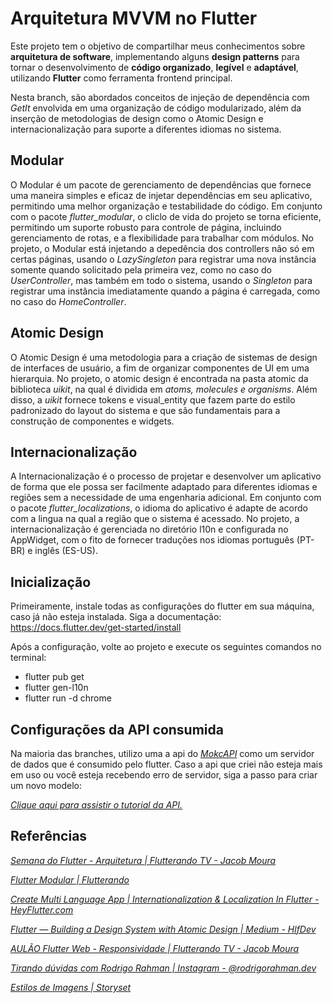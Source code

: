# Arquitetura MVVM no Flutter

Este projeto tem o objetivo de compartilhar meus conhecimentos sobre **arquitetura de software**,  implementando alguns **design patterns** para tornar o desenvolvimento de **código organizado**, **legível** e **adaptável**, utilizando **Flutter** como ferramenta frontend principal.

Nesta branch, são abordados conceitos de injeção de dependência com *GetIt* envolvida em uma organização de código modularizado, além da inserção de metodologias de design como o Atomic Design e internacionalização para suporte a diferentes idiomas no sistema.

## Modular

O Modular é um pacote de gerenciamento de dependências que fornece uma maneira simples e eficaz de injetar dependências em seu aplicativo, permitindo uma melhor organização e testabilidade do código. Em conjunto com o pacote *flutter_modular*, o cliclo de vida do projeto se torna eficiente, permitindo um suporte robusto para controle de página, incluindo gerenciamento de rotas, e a flexibilidade para trabalhar com módulos. No projeto, o Modular está injetando a depedência dos controllers não só em certas páginas, usando o *LazySingleton* para registrar uma nova instância somente quando solicitado pela primeira vez, como no caso do *UserController*, mas também em todo o sistema, usando o *Singleton* para registrar uma instância imediatamente quando a página é carregada, como no caso do *HomeController*. 

## Atomic Design

O Atomic Design é uma metodologia para a criação de sistemas de design de interfaces de usuário, a fim de organizar componentes de UI em uma hierarquia. No projeto, o atomic design é encontrada na pasta atomic da biblioteca *uikit*, na qual é dividida em *atoms, molecules e organisms*. Além disso, a *uikit* fornece tokens e visual_entity que fazem parte do estilo padronizado do layout do sistema e que são fundamentais para a construção de componentes e widgets.

## Internacionalização

A Internacionalização é o processo de projetar e desenvolver um aplicativo de forma que ele possa ser facilmente adaptado para diferentes idiomas e regiões sem a necessidade de uma engenharia adicional. Em conjunto com o pacote *flutter_localizations*, o idioma do aplicativo é adapte de acordo com a lingua na qual a região que o sistema é acessado. No projeto, a internacionalização é gerenciada no diretório l10n e configurada no AppWidget, com o fito de fornecer traduções nos idiomas português (PT-BR) e inglês (ES-US).

## Inicialização

Primeiramente, instale todas as configurações do flutter em sua máquina, caso já não esteja instalada. Siga a documentação: https://docs.flutter.dev/get-started/install

Após a configuração, volte ao projeto e execute os seguintes comandos no terminal:

- flutter pub get
- flutter gen-l10n 
- flutter run -d chrome

## Configurações da API consumida

 Na maioria das branches, utilizo uma a api do *[MokcAPI](https://mockapi.io/)* como um servidor de dados que é consumido pelo flutter.
 Caso a api que criei não esteja mais em uso ou você esteja recebendo erro de servidor, siga a passo para criar um novo modelo:
    
 *[Clique aqui para assistir o tutorial da API.](https://drive.google.com/file/d/17tk05ef3TeXuKXSsdQmhbiUxGCtkgQm1/view?usp=drive_link)*

## Referências

*[Semana do Flutter - Arquitetura | Flutterando TV - Jacob Moura](https://www.youtube.com/watch?v=8lqj7YQ71lo&list=PLlBnICoI-g-c_ZIHqzQjg5E4Re92-qYXn)*

*[Flutter Modular | Flutterando](https://modular.flutterando.com.br/docs/intro/)*

*[Create Multi Language App | Internationalization & Localization In Flutter - HeyFlutter.com](https://www.youtube.com/watch?v=zugxpAcbe4U)*

*[Flutter — Building a Design System with Atomic Design | Medium - HlfDev](https://medium.com/@hlfdev/building-a-design-system-with-atomic-design-in-flutter-a7a16e28739b)*

*[AULÃO Flutter Web - Responsividade | Flutterando TV - Jacob Moura](https://www.youtube.com/watch?v=UnAuTnR_ZM8)*

*[Tirando dúvidas com Rodrigo Rahman | Instagram - @rodrigorahman.dev](https://www.instagram.com/rodrigorahman.dev?igsh=MWFuYXE1MnNrMW4xMA==)*

*[Estilos de Imagens | Storyset](https://storyset.com/)*
